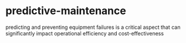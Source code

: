 # predictive-maintenance
predicting and preventing equipment failures is a critical aspect that can significantly impact operational efficiency and cost-effectiveness
